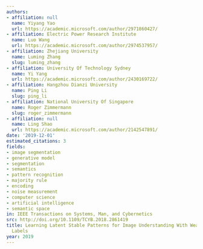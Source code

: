 ```yaml
---
authors:
- affiliation: null
  name: Yiyang Yao
  url: https://academic.microsoft.com/author/2971860427/
- affiliation: Electric Power Research Institute
  name: Luo Wang
  url: https://academic.microsoft.com/author/2974537957/
- affiliation: Zhejiang University
  name: Luming Zhang
  slug: luming_zhang
- affiliation: University Of Technology Sydney
  name: Yi Yang
  url: https://academic.microsoft.com/author/2430169722/
- affiliation: Hangzhou Dianzi University
  name: Ping Li
  slug: ping_li
- affiliation: National University Of Singapore
  name: Roger Zimmermann
  slug: roger_zimmermann
- affiliation: null
  name: Ling Shao
  url: https://academic.microsoft.com/author/2142547891/
date: '2019-12-01'
estimated_citations: 3
fields:
- image segmentation
- generative model
- segmentation
- semantics
- pattern recognition
- majority rule
- encoding
- noise measurement
- computer science
- artificial intelligence
- semantic space
in: IEEE Transactions on Systems, Man, and Cybernetics
src: http://doi.org/10.1109/TCYB.2018.2861419
title: Learning Latent Stable Patterns for Image Understanding With Weak and Noisy
  Labels
year: 2019
---
```

